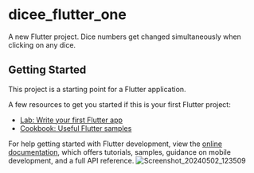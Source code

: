 # dicee_flutter_one

A new Flutter project. Dice numbers get changed simultaneously when clicking on any  dice.

## Getting Started

This project is a starting point for a Flutter application.

A few resources to get you started if this is your first Flutter project:

- [Lab: Write your first Flutter app](https://docs.flutter.dev/get-started/codelab)
- [Cookbook: Useful Flutter samples](https://docs.flutter.dev/cookbook)

For help getting started with Flutter development, view the
[online documentation](https://docs.flutter.dev/), which offers tutorials,
samples, guidance on mobile development, and a full API reference.
![Screenshot_20240502_123509](https://github.com/amarranjan1/dicee_flutter_one/assets/35811614/b6a80067-f639-49e7-860a-6eea4376778c)

